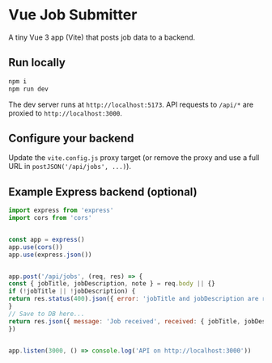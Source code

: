 # Vue Job Submitter


A tiny Vue 3 app (Vite) that posts job data to a backend.


## Run locally


```bash
npm i
npm run dev
```


The dev server runs at `http://localhost:5173`. API requests to `/api/*` are proxied to `http://localhost:3000`.


## Configure your backend


Update the `vite.config.js` proxy target (or remove the proxy and use a full URL in `postJSON('/api/jobs', ...)`).


## Example Express backend (optional)


```js
import express from 'express'
import cors from 'cors'


const app = express()
app.use(cors())
app.use(express.json())


app.post('/api/jobs', (req, res) => {
const { jobTitle, jobDescription, note } = req.body || {}
if (!jobTitle || !jobDescription) {
return res.status(400).json({ error: 'jobTitle and jobDescription are required' })
}
// Save to DB here...
return res.json({ message: 'Job received', received: { jobTitle, jobDescription, note } })
})


app.listen(3000, () => console.log('API on http://localhost:3000'))